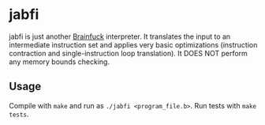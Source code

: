 # jabfi #
jabfi is just another [Brainfuck](http://www.hevanet.com/cristofd/brainfuck/brainfuck.html) interpreter.
It translates the input to an intermediate instruction set and applies very basic optimizations (instruction contraction and single-instruction loop translation). It DOES NOT perform any memory bounds checking.

## Usage ##
Compile with `make` and run as `./jabfi <program_file.b>`. Run tests with `make tests`.
